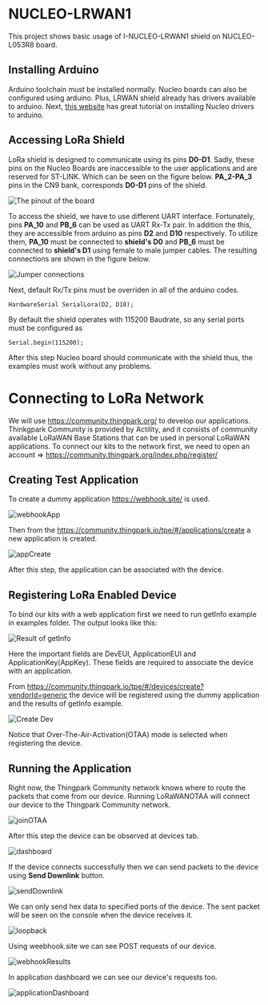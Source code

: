 # NUCLEO-LRWAN1

This project shows basic usage of I-NUCLEO-LRWAN1 shield on NUCLEO-L053R8 board. 

## Installing Arduino

Arduino toolchain must be installed normally. Nucleo boards can also be configured using arduino. Plus, LRWAN shield already has drivers available to arduino. Next, [this website](https://www.instructables.com/Quick-Start-to-STM-Nucleo-on-Arduino-IDE/) has great tutorial on installing Nucleo drivers to arduino.

## Accessing LoRa Shield

LoRa shield is designed to communicate using its pins **D0-D1**. Sadly, these pins on the Nucleo Boards are inaccessible to the user applications and are reserved for ST-LINK. Which can be seen on the figure below. **PA_2-PA_3** pins in the CN9 bank, corresponds **D0-D1** pins of the shield.

![The pinout of the board](https://raw.githubusercontent.com/TolgaSari/NUCLEO-LRWAN1/main/NUCLEO_Reference/nucleo_l053r8_2017_9_25_mor_right.png)

To access the shield, we have to use different UART interface. Fortunately, pins **PA_10** and **PB_6** can be used as UART Rx-Tx pair. In addition the this, they are accessible from arduino as pins **D2** and **D10** respectively. To utilize them, **PA_10** must be connected to **shield's D0** and **PB_6** must be connected to **shield's D1** using female to male jumper cables. The resulting connections are shown in the figure below.

![Jumper connections](https://raw.githubusercontent.com/TolgaSari/NUCLEO-LRWAN1/main/LRWAN_Reference/jumperConnections.jpeg)

Next, default Rx/Tx pins must be overriden in all of the arduino codes. 

    HardwareSerial SerialLora(D2, D10);

By default the shield operates with 115200 Baudrate, so any serial ports must be configured as

    Serial.begin(115200);
    
After this step Nucleo board should communicate with the shield thus, the examples must work without any problems.

# Connecting to LoRa Network

We will use https://community.thingpark.org/ to develop our applications. Thinkgpark Community is provided by Actility, and it consists of community available LoRaWAN Base Stations that can be used in personal LoRaWAN applications. To connect our kits to the network first, we need to open an account => https://community.thingpark.org/index.php/register/

## Creating Test Application

To create a dummy application https://webhook.site/ is used. 

![webhookApp](https://github.com/TolgaSari/NUCLEO-LRWAN1/blob/main/LRWAN_Reference/webHookSite.png)

Then from the https://community.thingpark.io/tpe/#/applications/create a new application is created.

![appCreate](https://github.com/TolgaSari/NUCLEO-LRWAN1/blob/main/LRWAN_Reference/testApp.png)

After this step, the application can be associated with the device.

## Registering LoRa Enabled Device

To bind our kits with a web application first we need to run getInfo example in examples folder. The output looks like this:

![Result of getInfo](https://github.com/TolgaSari/NUCLEO-LRWAN1/blob/main/LRWAN_Reference/getInfo_1.png)

Here the important fields are DevEUI, ApplicationEUI and ApplicationKey(AppKey). These fields are required to associate the device with an application.

From https://community.thingpark.io/tpe/#/devices/create?vendorId=generic the device will be registered using the dummy application and the results of getInfo example.

![Create Dev](https://github.com/TolgaSari/NUCLEO-LRWAN1/blob/main/LRWAN_Reference/testDev.png)

Notice that Over-The-Air-Activation(OTAA) mode is selected when registering the device.

## Running the Application

Right now, the Thingpark Community network knows where to route the packets that come from our device. Running LoRaWANOTAA will connect our device to the Thingpark Community network. 

![joinOTAA](https://github.com/TolgaSari/NUCLEO-LRWAN1/blob/main/LRWAN_Reference/joinOTAA.png)

After this step the device can be observed at devices tab.

![dashboard](https://github.com/TolgaSari/NUCLEO-LRWAN1/blob/main/LRWAN_Reference/deviceDashboard.png)

If the device connects successfully then we can send packets to the device using **Send Downlink** button.

![sendDownlink](https://github.com/TolgaSari/NUCLEO-LRWAN1/blob/main/LRWAN_Reference/sendDownlink.png)

We can only send hex data to specified ports of the device. The sent packet will be seen on the console when the device receives it.

![loopback](https://github.com/TolgaSari/NUCLEO-LRWAN1/blob/main/LRWAN_Reference/joinOTAA_loopback.png)

Using weebhook.site we can see POST requests of our device.

![webhookResults](https://github.com/TolgaSari/NUCLEO-LRWAN1/blob/main/LRWAN_Reference/webHookResults.png)

In application dashboard we can see our device's requests too.

![applicationDashboard](https://github.com/TolgaSari/NUCLEO-LRWAN1/blob/main/LRWAN_Reference/applicationDashboard.png)


 



